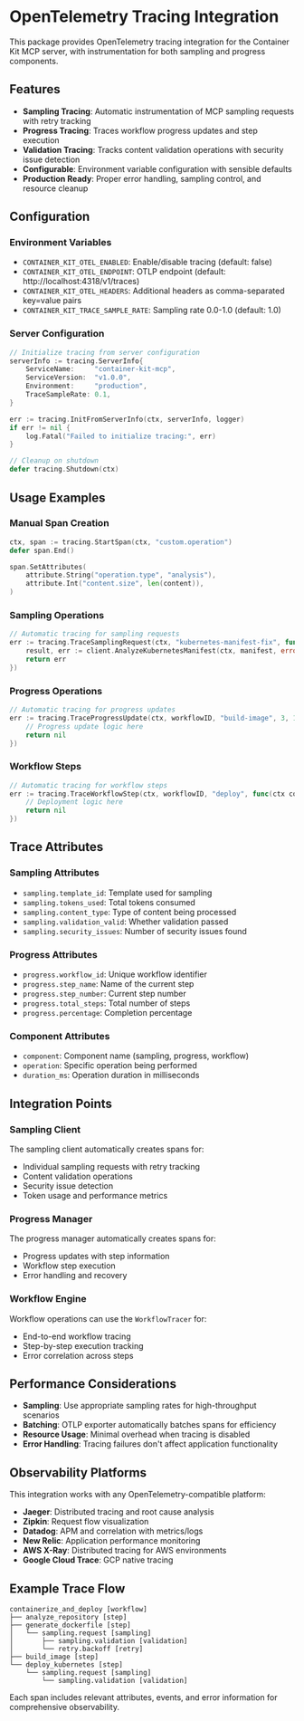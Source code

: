 # OpenTelemetry Tracing Integration

This package provides OpenTelemetry tracing integration for the Container Kit MCP server, with instrumentation for both sampling and progress components.

## Features

- **Sampling Tracing**: Automatic instrumentation of MCP sampling requests with retry tracking
- **Progress Tracing**: Traces workflow progress updates and step execution
- **Validation Tracing**: Tracks content validation operations with security issue detection
- **Configurable**: Environment variable configuration with sensible defaults
- **Production Ready**: Proper error handling, sampling control, and resource cleanup

## Configuration

### Environment Variables

- `CONTAINER_KIT_OTEL_ENABLED`: Enable/disable tracing (default: false)
- `CONTAINER_KIT_OTEL_ENDPOINT`: OTLP endpoint (default: http://localhost:4318/v1/traces)
- `CONTAINER_KIT_OTEL_HEADERS`: Additional headers as comma-separated key=value pairs
- `CONTAINER_KIT_TRACE_SAMPLE_RATE`: Sampling rate 0.0-1.0 (default: 1.0)

### Server Configuration

```go
// Initialize tracing from server configuration
serverInfo := tracing.ServerInfo{
    ServiceName:     "container-kit-mcp",
    ServiceVersion:  "v1.0.0",
    Environment:     "production",
    TraceSampleRate: 0.1,
}

err := tracing.InitFromServerInfo(ctx, serverInfo, logger)
if err != nil {
    log.Fatal("Failed to initialize tracing:", err)
}

// Cleanup on shutdown
defer tracing.Shutdown(ctx)
```

## Usage Examples

### Manual Span Creation

```go
ctx, span := tracing.StartSpan(ctx, "custom.operation")
defer span.End()

span.SetAttributes(
    attribute.String("operation.type", "analysis"),
    attribute.Int("content.size", len(content)),
)
```

### Sampling Operations

```go
// Automatic tracing for sampling requests
err := tracing.TraceSamplingRequest(ctx, "kubernetes-manifest-fix", func(ctx context.Context) error {
    result, err := client.AnalyzeKubernetesManifest(ctx, manifest, error, dockerfile, analysis)
    return err
})
```

### Progress Operations  

```go
// Automatic tracing for progress updates
err := tracing.TraceProgressUpdate(ctx, workflowID, "build-image", 3, 10, func(ctx context.Context) error {
    // Progress update logic here
    return nil
})
```

### Workflow Steps

```go
// Automatic tracing for workflow steps
err := tracing.TraceWorkflowStep(ctx, workflowID, "deploy", func(ctx context.Context) error {
    // Deployment logic here
    return nil
})
```

## Trace Attributes

### Sampling Attributes

- `sampling.template_id`: Template used for sampling
- `sampling.tokens_used`: Total tokens consumed
- `sampling.content_type`: Type of content being processed
- `sampling.validation_valid`: Whether validation passed
- `sampling.security_issues`: Number of security issues found

### Progress Attributes

- `progress.workflow_id`: Unique workflow identifier
- `progress.step_name`: Name of the current step
- `progress.step_number`: Current step number
- `progress.total_steps`: Total number of steps
- `progress.percentage`: Completion percentage

### Component Attributes

- `component`: Component name (sampling, progress, workflow)
- `operation`: Specific operation being performed
- `duration_ms`: Operation duration in milliseconds

## Integration Points

### Sampling Client

The sampling client automatically creates spans for:
- Individual sampling requests with retry tracking
- Content validation operations
- Security issue detection
- Token usage and performance metrics

### Progress Manager

The progress manager automatically creates spans for:
- Progress updates with step information
- Workflow step execution
- Error handling and recovery

### Workflow Engine

Workflow operations can use the `WorkflowTracer` for:
- End-to-end workflow tracing
- Step-by-step execution tracking
- Error correlation across steps

## Performance Considerations

- **Sampling**: Use appropriate sampling rates for high-throughput scenarios
- **Batching**: OTLP exporter automatically batches spans for efficiency
- **Resource Usage**: Minimal overhead when tracing is disabled
- **Error Handling**: Tracing failures don't affect application functionality

## Observability Platforms

This integration works with any OpenTelemetry-compatible platform:

- **Jaeger**: Distributed tracing and root cause analysis
- **Zipkin**: Request flow visualization
- **Datadog**: APM and correlation with metrics/logs
- **New Relic**: Application performance monitoring
- **AWS X-Ray**: Distributed tracing for AWS environments
- **Google Cloud Trace**: GCP native tracing

## Example Trace Flow

```
containerize_and_deploy [workflow]
├── analyze_repository [step]
├── generate_dockerfile [step]
│   └── sampling.request [sampling]
│       ├── sampling.validation [validation]
│       └── retry.backoff [retry]
├── build_image [step]
└── deploy_kubernetes [step]
    └── sampling.request [sampling]
        └── sampling.validation [validation]
```

Each span includes relevant attributes, events, and error information for comprehensive observability.